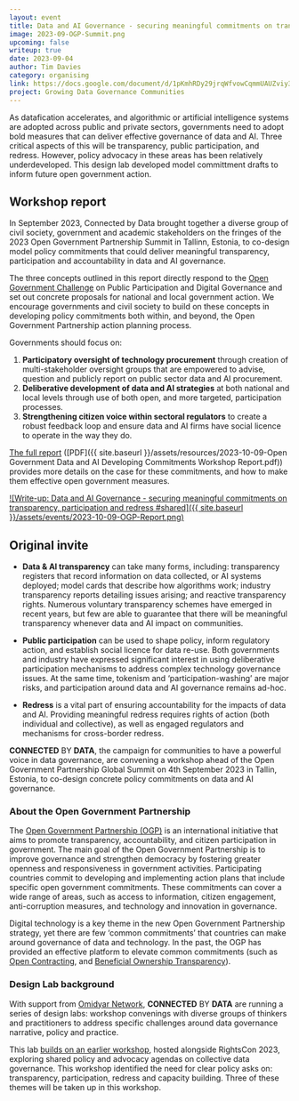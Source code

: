 ```yaml
---
layout: event
title: Data and AI Governance - securing meaningful commitments on transparency, participation and redress (Design Lab)
image: 2023-09-OGP-Summit.png
upcoming: false
writeup: true
date: 2023-09-04
author: Tim Davies
category: organising
link: https://docs.google.com/document/d/1pKmhRDy29jrqWfvowCqmmUAUZviy37lumiCC6rGwYLE/edit
project: Growing Data Governance Communities
---
```


As datafication accelerates, and algorithmic or artificial intelligence systems are adopted across public and private sectors, governments need to adopt bold measures that can deliver effective governance of data and AI. Three critical aspects of this will be transparency, public participation, and redress. However, policy advocacy in these areas has been relatively underdeveloped. This design lab developed model committment drafts to inform future open government action.

<!--more-->

## Workshop report 

In September 2023, Connected by Data brought together a diverse group of civil society, government and academic stakeholders on the fringes of the 2023 Open Government Partnership Summit in Tallinn, Estonia, to co-design model policy commitments that could deliver meaningful transparency, participation and accountability in data and AI governance.

The three concepts outlined in this report directly respond to the [Open Government Challenge](https://www.opengovpartnership.org/the-open-gov-challenge/) on Public Participation and Digital Governance and set out concrete proposals for national and local government action. We encourage governments and civil society to build on these concepts in developing policy commitments both within, and beyond, the Open Government Partnership action planning process.

Governments should focus on:

1. **Participatory oversight of technology procurement** through creation of multi-stakeholder oversight groups that are empowered to advise, question and publicly report on public sector data and AI procurement.  
2. **Deliberative development of data and AI strategies** at both national and local levels through use of both open, and more targeted, participation processes.
3. **Strengthening citizen voice within sectoral regulators** to create a robust feedback loop and ensure data and AI firms have social licence to operate in the way they do.

[The full report](https://docs.google.com/document/d/1pKmhRDy29jrqWfvowCqmmUAUZviy37lumiCC6rGwYLE/edit) ([PDF]({{ site.baseurl }}/assets/resources/2023-10-09-Open Government Data and AI Developing Commitments Workshop Report.pdf)) provides more details on the case for these commitments, and how to make them effective open government measures.

[![Write-up: Data and AI Governance - securing meaningful commitments on transparency, participation and redress #shared]({{ site.baseurl }}/assets/events/2023-10-09-OGP-Report.png)](https://docs.google.com/document/d/1pKmhRDy29jrqWfvowCqmmUAUZviy37lumiCC6rGwYLE/edit)

## Original invite

* **Data & AI transparency** can take many forms, including: transparency registers that record information on data collected, or AI systems deployed; model cards that describe how algorithms work; industry transparency reports detailing issues arising; and reactive transparency rights. Numerous voluntary transparency schemes have emerged in recent years, but few are able to guarantee that there will be meaningful transparency whenever data and AI impact on communities. 

* **Public participation** can be used to shape policy, inform regulatory action, and establish social licence for data re-use. Both governments and industry have expressed significant interest in using deliberative participation mechanisms to address complex technology governance issues. At the same time, tokenism and ‘participation-washing’ are major risks, and participation around data and AI governance remains ad-hoc.  

* **Redress** is a vital part of ensuring accountability for the impacts of data and AI. Providing meaningful redress requires rights of action (both individual and collective), as well as engaged regulators and mechanisms for cross-border redress. 

**CONNECTED** BY **DATA**, the campaign for communities to have a powerful voice in data governance, are convening a workshop ahead of the Open Government Partnership Global Summit on 4th September 2023 in Tallin, Estonia, to co-design concrete policy commitments on data and AI governance. 

### About the Open Government Partnership

The [Open Government Partnership (OGP)](https://www.opengovpartnership.org/) is an international initiative that aims to promote transparency, accountability, and citizen participation in government. The main goal of the Open Government Partnership is to improve governance and strengthen democracy by fostering greater openness and responsiveness in government activities. Participating countries commit to developing and implementing action plans that include specific open government commitments. These commitments can cover a wide range of areas, such as access to information, citizen engagement, anti-corruption measures, and technology and innovation in governance.

Digital technology is a key theme in the new Open Government Partnership strategy, yet there are few ‘common commitments’ that countries can make around governance of data and technology. In the past, the OGP has provided an effective platform to elevate common commitments (such as [Open Contracting](https://www.open-contracting.org/), and [Beneficial Ownership Transparency](https://www.openownership.org/)). 

### Design Lab background

With support from [Omidyar Network](https://omidyar.com/), **CONNECTED** BY **DATA** are running a series of design labs: workshop convenings with diverse groups of thinkers and practitioners to address specific challenges around data governance narrative, policy and practice. 

This lab [builds on an earlier workshop](http://connectedbydata.org/events/2023-06-04-policy-design-lab), hosted alongside RightsCon 2023, exploring shared policy and advocacy agendas on collective data governance. This workshop identified the need for clear policy asks on: transparency, participation, redress and capacity building. Three of these themes will be taken up in this workshop. 
